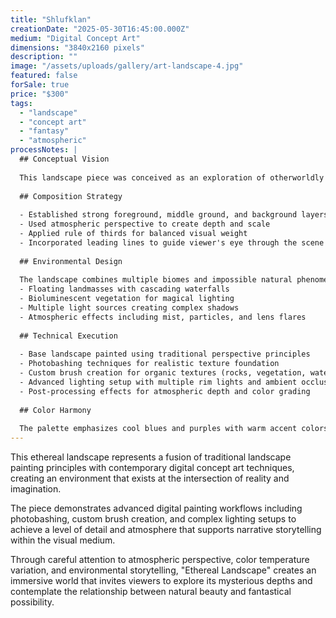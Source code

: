 ```yaml
---
title: "Shlufklan"
creationDate: "2025-05-30T16:45:00.000Z"
medium: "Digital Concept Art"
dimensions: "3840x2160 pixels"
description: ""
image: "/assets/uploads/gallery/art-landscape-4.jpg"
featured: false
forSale: true
price: "$300"
tags:
  - "landscape"
  - "concept art"
  - "fantasy"
  - "atmospheric"
processNotes: |
  ## Conceptual Vision
  
  This landscape piece was conceived as an exploration of otherworldly environments, blending familiar natural elements with fantastical atmospheric conditions to create a sense of wonder and mystery.
  
  ## Composition Strategy
  
  - Established strong foreground, middle ground, and background layers
  - Used atmospheric perspective to create depth and scale
  - Applied rule of thirds for balanced visual weight
  - Incorporated leading lines to guide viewer's eye through the scene
  
  ## Environmental Design
  
  The landscape combines multiple biomes and impossible natural phenomena:
  - Floating landmasses with cascading waterfalls
  - Bioluminescent vegetation for magical lighting
  - Multiple light sources creating complex shadows
  - Atmospheric effects including mist, particles, and lens flares
  
  ## Technical Execution
  
  - Base landscape painted using traditional perspective principles
  - Photobashing techniques for realistic texture foundation
  - Custom brush creation for organic textures (rocks, vegetation, water)
  - Advanced lighting setup with multiple rim lights and ambient occlusion
  - Post-processing effects for atmospheric depth and color grading
  
  ## Color Harmony
  
  The palette emphasizes cool blues and purples with warm accent colors to create a twilight/dawn atmosphere that feels both serene and mysterious.
---
```


This ethereal landscape represents a fusion of traditional landscape painting principles with contemporary digital concept art techniques, creating an environment that exists at the intersection of reality and imagination.

The piece demonstrates advanced digital painting workflows including photobashing, custom brush creation, and complex lighting setups to achieve a level of detail and atmosphere that supports narrative storytelling within the visual medium.

Through careful attention to atmospheric perspective, color temperature variation, and environmental storytelling, "Ethereal Landscape" creates an immersive world that invites viewers to explore its mysterious depths and contemplate the relationship between natural beauty and fantastical possibility.